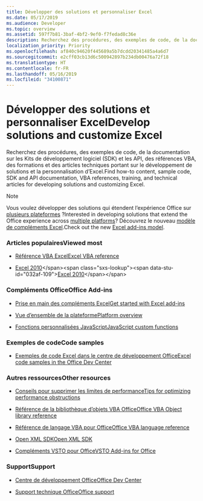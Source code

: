 ```yaml
---
title: Développer des solutions et personnaliser Excel
ms.date: 05/17/2019
ms.audience: Developer
ms.topic: overview
ms.assetid: 597f7b81-3baf-4bf2-9ef0-f7fedad8c36e
description: Recherchez des procédures, des exemples de code, de la documentation sur les Kits de développement logiciel (SDK) et les API, des références VBA, des formations et des articles techniques portant sur le développement de solutions et la personnalisation d’Excel.
localization_priority: Priority
ms.openlocfilehash: af840c94620f445689a5b7dcdd20341485a4a6d7
ms.sourcegitcommit: e2cff03cb13d6c500942897b234db00476a72f18
ms.translationtype: HT
ms.contentlocale: fr-FR
ms.lasthandoff: 05/16/2019
ms.locfileid: "34100871"
---
```

# <a name="develop-solutions-and-customize-excel"></a><span data-ttu-id="032af-103">Développer des solutions et personnaliser Excel</span><span class="sxs-lookup"><span data-stu-id="032af-103">Develop solutions and customize Excel</span></span>

<span data-ttu-id="032af-104">Recherchez des procédures, des exemples de code, de la documentation sur les Kits de développement logiciel (SDK) et les API, des références VBA, des formations et des articles techniques portant sur le développement de solutions et la personnalisation d’Excel.</span><span class="sxs-lookup"><span data-stu-id="032af-104">Find how-to content, sample code, SDK and API documentation, VBA references, training, and technical articles for developing solutions and customizing Excel.</span></span>
  
> [!NOTE]
> <span data-ttu-id="032af-105">Vous voulez développer des solutions qui étendent l’expérience Office sur [plusieurs plateformes](https://docs.microsoft.com/office/dev/add-ins/overview/office-add-in-availability) ?</span><span class="sxs-lookup"><span data-stu-id="032af-105">Interested in developing solutions that extend the Office experience across [multiple platforms](https://docs.microsoft.com/office/dev/add-ins/overview/office-add-in-availability)?</span></span> <span data-ttu-id="032af-106">Découvrez le nouveau [modèle de compléments Excel](https://docs.microsoft.com/office/dev/add-ins/excel/excel-add-ins-overview).</span><span class="sxs-lookup"><span data-stu-id="032af-106">Check out the new [Excel add-ins model](https://docs.microsoft.com/office/dev/add-ins/excel/excel-add-ins-overview).</span></span> 
  
### <a name="viewed-most"></a><span data-ttu-id="032af-107">Articles populaires</span><span class="sxs-lookup"><span data-stu-id="032af-107">Viewed most</span></span>
  
- [<span data-ttu-id="032af-108">Référence VBA Excel</span><span class="sxs-lookup"><span data-stu-id="032af-108">Excel VBA reference</span></span>](https://docs.microsoft.com/office/vba/api/overview/excel)
  
- <span data-ttu-id="032af-109">[Excel 2010](https://docs.microsoft.com/previous-versions/office/developer/office-2010/ee658205(v=office.14))</span><span class="sxs-lookup"><span data-stu-id="032af-109">[Excel 2010](https://docs.microsoft.com/previous-versions/office/developer/office-2010/ee658205(v=office.14))</span></span>
  
### <a name="office-add-ins"></a><span data-ttu-id="032af-110">Compléments Office</span><span class="sxs-lookup"><span data-stu-id="032af-110">Office Add-ins</span></span>
  
- [<span data-ttu-id="032af-111">Prise en main des compléments Excel</span><span class="sxs-lookup"><span data-stu-id="032af-111">Get started with Excel add-ins</span></span>](https://docs.microsoft.com/office/dev/add-ins/excel/excel-add-ins-get-started-overview)
  
- [<span data-ttu-id="032af-112">Vue d’ensemble de la plateforme</span><span class="sxs-lookup"><span data-stu-id="032af-112">Platform overview</span></span>](https://docs.microsoft.com/office/dev/add-ins/overview/office-add-ins)

- [<span data-ttu-id="032af-113">Fonctions personnalisées JavaScript</span><span class="sxs-lookup"><span data-stu-id="032af-113">JavaScript custom functions</span></span>](https://docs.microsoft.com/office/dev/add-ins/excel/custom-functions-overview)
  
### <a name="code-samples"></a><span data-ttu-id="032af-114">Exemples de code</span><span class="sxs-lookup"><span data-stu-id="032af-114">Code samples</span></span>
  
- [<span data-ttu-id="032af-115">Exemples de code Excel dans le centre de développement Office</span><span class="sxs-lookup"><span data-stu-id="032af-115">Excel code samples in the Office Dev Center</span></span>](https://developer.microsoft.com/excel/gallery/?filterBy=Samples)
  
### <a name="other-resources"></a><span data-ttu-id="032af-116">Autres ressources</span><span class="sxs-lookup"><span data-stu-id="032af-116">Other resources</span></span>
  
- [<span data-ttu-id="032af-117">Conseils pour supprimer les limites de performance</span><span class="sxs-lookup"><span data-stu-id="032af-117">Tips for optimizing performance obstructions</span></span>](https://docs.microsoft.com/office/vba/excel/concepts/excel-performance/excel-tips-for-optimizing-performance-obstructions)

- [<span data-ttu-id="032af-118">Référence de la bibliothèque d’objets VBA Office</span><span class="sxs-lookup"><span data-stu-id="032af-118">Office VBA Object library reference</span></span>](https://docs.microsoft.com/office/vba/api/overview/library-reference)
  
- [<span data-ttu-id="032af-119">Référence de langage VBA pour Office</span><span class="sxs-lookup"><span data-stu-id="032af-119">Office VBA language reference</span></span>](https://docs.microsoft.com/office/vba/api/overview/language-reference)
  
- [<span data-ttu-id="032af-120">Open XML SDK</span><span class="sxs-lookup"><span data-stu-id="032af-120">Open XML SDK</span></span>](https://docs.microsoft.com/office/open-xml/open-xml-sdk)
  
- [<span data-ttu-id="032af-121">Compléments VSTO pour Office</span><span class="sxs-lookup"><span data-stu-id="032af-121">VSTO Add-ins for Office</span></span>](https://docs.microsoft.com/visualstudio/vsto/create-vsto-add-ins-for-office-by-using-visual-studio?view=vs-2017)
  
### <a name="support"></a><span data-ttu-id="032af-122">Support</span><span class="sxs-lookup"><span data-stu-id="032af-122">Support</span></span>
  
- [<span data-ttu-id="032af-123">Centre de développement Office</span><span class="sxs-lookup"><span data-stu-id="032af-123">Office Dev Center</span></span>](https://developer.microsoft.com/office)
  
- [<span data-ttu-id="032af-124">Support technique Office</span><span class="sxs-lookup"><span data-stu-id="032af-124">Office support</span></span>](https://support.office.com/)

